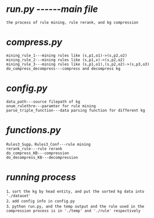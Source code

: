 [comment]: <> (下面是代码的整体说明和运行流程示意)

#   *run.py ------main file*
    the process of rule mining, rule rerank, and kg compression

#   *compress.py*
    mining_rule_1---mining rules like (s,p1,o1)->(s,p2,o2)
    mining_rule_2---mining rules like (s,p1,x)->(s,p2,o2)
    mining_rule_3---mining rules like (s,p1,o1),(s,p2,o2)->(s,p3,o3)
    do_compress_decompress---compress and decompress kg

#   *config.py*
    data_path---source filepath of kg
    onum_rulethre---paramter for rule mining
    parse_triple_function---data parsing function for different kg

#   *functions.py*
    Rules3_Supp，Rules3_Conf---rule mining
    rerank_rule---rule rerank
    do_compress_KB---compression
    do_decompress_KB---decompression

#   *running process*
    1、sort the kg by head entity, and put the sorted kg data into './dataset'
    2、add config info in config.py
    3、python run.py, and the temp output and the rule used in the compression process is in './temp' and './rule' respectively

> 
